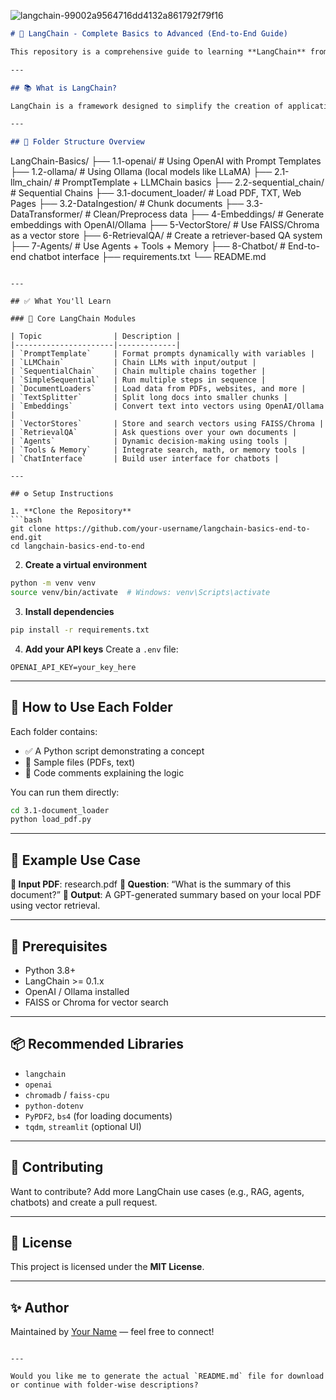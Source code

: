 
![langchain-99002a9564716dd4132a861792f79f16](https://github.com/user-attachments/assets/462d5350-f261-49d6-beb9-2b8373d66e08)

```markdown
# 🧠 LangChain - Complete Basics to Advanced (End-to-End Guide)

This repository is a comprehensive guide to learning **LangChain** from scratch. It is organized module-wise to help you understand all the core concepts required to build powerful LLM applications using LangChain.

---

## 📚 What is LangChain?

LangChain is a framework designed to simplify the creation of applications powered by Large Language Models (LLMs). It helps developers connect LLMs with external data, memory, tools, and agents.

---

## 📂 Folder Structure Overview

```

LangChain-Basics/
├── 1.1-openai/               # Using OpenAI with Prompt Templates
├── 1.2-ollama/               # Using Ollama (local models like LLaMA)
├── 2.1-llm\_chain/            # PromptTemplate + LLMChain basics
├── 2.2-sequential\_chain/     # Sequential Chains
├── 3.1-document\_loader/      # Load PDF, TXT, Web Pages
├── 3.2-DataIngestion/        # Chunk documents
├── 3.3-DataTransformer/      # Clean/Preprocess data
├── 4-Embeddings/             # Generate embeddings with OpenAI/Ollama
├── 5-VectorStore/            # Use FAISS/Chroma as a vector store
├── 6-RetrievalQA/            # Create a retriever-based QA system
├── 7-Agents/                 # Use Agents + Tools + Memory
├── 8-Chatbot/                # End-to-end chatbot interface
├── requirements.txt
└── README.md

````

---

## ✅ What You'll Learn

### 🔹 Core LangChain Modules

| Topic                | Description |
|----------------------|-------------|
| `PromptTemplate`     | Format prompts dynamically with variables |
| `LLMChain`           | Chain LLMs with input/output |
| `SequentialChain`    | Chain multiple chains together |
| `SimpleSequential`   | Run multiple steps in sequence |
| `DocumentLoaders`    | Load data from PDFs, websites, and more |
| `TextSplitter`       | Split long docs into smaller chunks |
| `Embeddings`         | Convert text into vectors using OpenAI/Ollama |
| `VectorStores`       | Store and search vectors using FAISS/Chroma |
| `RetrievalQA`        | Ask questions over your own documents |
| `Agents`             | Dynamic decision-making using tools |
| `Tools & Memory`     | Integrate search, math, or memory tools |
| `ChatInterface`      | Build user interface for chatbots |

---

## ⚙️ Setup Instructions

1. **Clone the Repository**
```bash
git clone https://github.com/your-username/langchain-basics-end-to-end.git
cd langchain-basics-end-to-end
````

2. **Create a virtual environment**

```bash
python -m venv venv
source venv/bin/activate  # Windows: venv\Scripts\activate
```

3. **Install dependencies**

```bash
pip install -r requirements.txt
```

4. **Add your API keys**
   Create a `.env` file:

```env
OPENAI_API_KEY=your_key_here
```

---

## 🚀 How to Use Each Folder

Each folder contains:

* ✅ A Python script demonstrating a concept
* 📄 Sample files (PDFs, text)
* 📝 Code comments explaining the logic

You can run them directly:

```bash
cd 3.1-document_loader
python load_pdf.py
```

---

## 🧪 Example Use Case

**📄 Input PDF**: research.pdf
**💬 Question**: “What is the summary of this document?”
**🤖 Output**: A GPT-generated summary based on your local PDF using vector retrieval.

---

## 🔗 Prerequisites

* Python 3.8+
* LangChain >= 0.1.x
* OpenAI / Ollama installed
* FAISS or Chroma for vector search

---

## 📦 Recommended Libraries

* `langchain`
* `openai`
* `chromadb` / `faiss-cpu`
* `python-dotenv`
* `PyPDF2`, `bs4` (for loading documents)
* `tqdm`, `streamlit` (optional UI)

---

## 🙌 Contributing

Want to contribute? Add more LangChain use cases (e.g., RAG, agents, chatbots) and create a pull request.

---

## 📜 License

This project is licensed under the **MIT License**.

---

## ✨ Author

Maintained by [Your Name](https://github.com/your-username) — feel free to connect!

```

---

Would you like me to generate the actual `README.md` file for download or continue with folder-wise descriptions?
```
